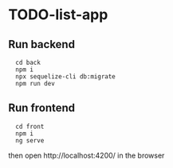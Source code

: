 # TODO-list-app

## Run backend
```console
  cd back
  npm i
  npx sequelize-cli db:migrate
  npm run dev
```

## Run frontend
```console
  cd front
  npm i
  ng serve
```
then open http://localhost:4200/ in the browser
